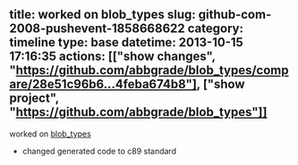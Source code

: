 title: worked on blob_types
slug: github-com-2008-pushevent-1858668622
category: timeline
type: base
datetime: 2013-10-15 17:16:35
actions: [["show changes", "https://github.com/abbgrade/blob_types/compare/28e51c96b6...4feba674b8"], ["show project", "https://github.com/abbgrade/blob_types"]]
---
worked on [blob_types](https://github.com/abbgrade/blob_types)

 - changed generated code to c89 standard
